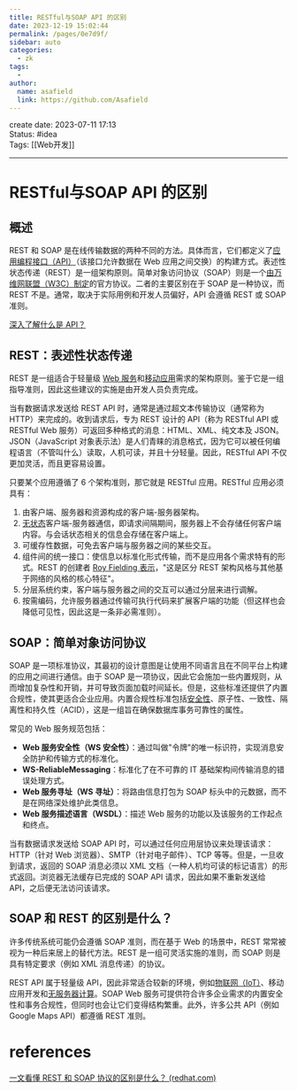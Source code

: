 ```yaml
---
title: RESTful与SOAP API 的区别
date: 2023-12-19 15:02:44
permalink: /pages/0e7d9f/
sidebar: auto
categories:
  - zk
tags:
  - 
author: 
  name: asafield
  link: https://github.com/Asafield
---
```


create date: 2023-07-11 17:13  
Status: #idea  
Tags: [[Web开发]]

---

# RESTful与SOAP API 的区别
## 概述

REST 和 SOAP 是在线传输数据的两种不同的方法。具体而言，它们都定义了[应用编程接口（API）](https://www.redhat.com/zh/topics/api)（该接口允许数据在 Web 应用之间交换）的构建方式。表述性状态传递（REST）是一组架构原则。简单对象访问协议（SOAP）则是一个[由万维网联盟（W3C）制定](https://www.w3.org/TR/soap12/)的官方协议。二者的主要区别在于 SOAP 是一种协议，而 REST 不是。通常，取决于实际用例和开发人员偏好，API 会遵循 REST 或 SOAP 准则。

[深入了解什么是 API？](https://www.redhat.com/zh/topics/api/what-are-application-programming-interfaces)

## REST：表述性状态传递

REST 是一组适合于轻量级 [Web 服务](https://www.redhat.com/zh/topics/cloud-computing/what-are-cloud-services)和[移动应用](https://www.redhat.com/zh/topics/mobile)需求的架构原则。鉴于它是一组指导准则，因此这些建议的实施是由开发人员负责完成。

当有数据请求发送给 REST API 时，通常是通过超文本传输协议（通常称为 HTTP）来完成的。收到请求后，专为 REST 设计的 API（称为 RESTful API 或 RESTful Web 服务）可返回多种格式的消息：HTML、XML、纯文本及 JSON。JSON（JavaScript 对象表示法）是人们青睐的消息格式，因为它可以被任何编程语言（不管叫什么）读取，人机可读，并且十分轻量。因此，RESTful API 不仅更加灵活，而且更容易设置。

只要某个应用遵循了 6 个架构准则，那它就是 RESTful 应用。RESTful 应用必须具有：

1. 由客户端、服务器和资源构成的客户端-服务器架构。
2. [无状态](https://www.redhat.com/zh/topics/cloud-native-apps/stateful-vs-stateless)客户端-服务器通信，即请求间隔期间，服务器上不会存储任何客户端内容。与会话状态相关的信息会存储在客户端上。
3. 可缓存性数据，可免去客户端与服务器之间的某些交互。
4. 组件间的统一接口：使信息以标准化形式传输，而不是应用各个需求特有的形式。REST 的创建者 [Roy Fielding 表示](https://www.ics.uci.edu/~fielding/pubs/dissertation/rest_arch_style.htm)，"这是区分 REST 架构风格与其他基于网络的风格的核心特征"。
5. 分层系统约束，客户端与服务器之间的交互可以通过分层来进行调解。
6. 按需编码，允许服务器通过传输可执行代码来扩展客户端的功能（但这样也会降低可见性，因此这是一条非必需准则）。

## SOAP：简单对象访问协议

SOAP 是一项标准协议，其最初的设计意图是让使用不同语言且在不同平台上构建的应用之间进行通信。由于 SOAP 是一项协议，因此它会施加一些内置规则，从而增加复杂性和开销，并可导致页面加载时间延长。但是，这些标准还提供了内置合规性，使其更适合企业应用。内置合规性标准包括[安全性](https://www.redhat.com/zh/topics/security/api-security)、原子性、一致性、隔离性和持久性（ACID），这是一组旨在确保数据库事务可靠性的属性。

常见的 Web 服务规范包括：

- **Web 服务安全性（WS 安全性）**：通过叫做"令牌"的唯一标识符，实现消息安全防护和传输方式的标准化。
- **WS-ReliableMessaging**：标准化了在不可靠的 IT 基础架构间传输消息的错误处理方式。
- **Web 服务寻址（WS 寻址）**：将路由信息打包为 SOAP 标头中的元数据，而不是在网络深处维护此类信息。
- **Web 服务描述语言（WSDL）**：描述 Web 服务的功能以及该服务的工作起点和终点。

当有数据请求发送给 SOAP API 时，可以通过任何应用层协议来处理该请求：HTTP（针对 Web 浏览器）、SMTP（针对电子邮件）、TCP 等等。但是，一旦收到请求，返回的 SOAP 消息必须以 XML 文档（一种人机均可读的标记语言）的形式返回。浏览器无法缓存已完成的 SOAP API 请求，因此如果不重新发送给 API，之后便无法访问该请求。

## SOAP 和 REST 的区别是什么？

许多传统系统可能仍会遵循 SOAP 准则，而在基于 Web 的场景中，REST 常常被视为一种后来居上的替代方法。REST 是一组可灵活实施的准则，而 SOAP 则是具有特定要求（例如 XML 消息传递）的协议。

REST API 属于轻量级 API，因此非常适合较新的环境，例如[物联网（IoT）](https://www.redhat.com/zh/topics/internet-of-things-570051)、移动应用开发和[无服务器计算](https://www.redhat.com/zh/topics/cloud-native-apps/what-is-serverless)。SOAP Web 服务可提供符合许多企业需求的内置安全性和事务合规性，但同时也会让它们变得结构繁重。此外，许多公共 API（例如 Google Maps API）都遵循 REST 准则。
# references
[一文看懂 REST 和 SOAP 协议的区别是什么？ (redhat.com)](https://www.redhat.com/zh/topics/integration/whats-the-difference-between-soap-rest)